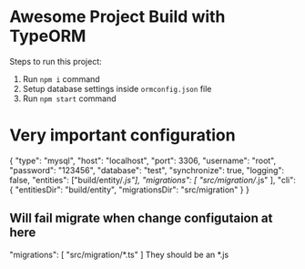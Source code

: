 # Awesome Project Build with TypeORM

Steps to run this project:

1. Run `npm i` command
2. Setup database settings inside `ormconfig.json` file
3. Run `npm start` command

# Very important configuration
{
  "type": "mysql",
  "host": "localhost",
  "port": 3306,
  "username": "root",
  "password": "123456",
  "database": "test",
  "synchronize": true,
  "logging": false,
  "entities": ["build/entity/*.js"],
  "migrations": [
    "src/migration/*.js"
  ],
  "cli": {
    "entitiesDir": "build/entity",
    "migrationsDir": "src/migration"
  }
}

## Will fail migrate when change configutaion at here
"migrations": [
  "src/migration/*.ts"
]
They should be an *.js